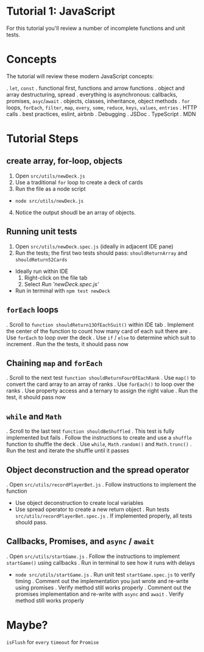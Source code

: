 # Tutorial 1: JavaScript

For this tutorial you'll review a number of incomplete functions and unit tests.

# Concepts

The tutorial will review these modern JavaScript concepts:

. `let`, `const`
. functional first, functions and arrow functions
. object and array destructuring, spread 
. everything is asynchronous: callbacks, promises, `asyc`/`await`
. objects, classes, inheritance, object methods
. `for` loops, `forEach`, `filter`, `map`, `every`, `some`, `reduce`, `keys`, `values`, `entries`
. HTTP calls
. best practices, eslint, airbnb
. Debugging
. JSDoc
. TypeScript
. MDN

# Tutorial Steps

## create array, for-loop, objects

1. Open `src/utils/newDeck.js`
2. Use a traditional `for` loop to create a deck of cards
3. Run the file as a node script
  * `node src/utils/newDeck.js`
4. Notice the output shoudl be an array of objects.

## Running unit tests

1. Open `src/utils/newDeck.spec.js` (ideally in adjacent IDE pane)
2. Run the tests; the first two tests should pass: `shouldReturnArray` and `shouldReturn52Cards`
  * Ideally run within IDE
    1. Right-click on the file tab
    2. Select *Run 'newDeck.spec.js'*
  * Run in terminal with `npm test newDeck`

## `forEach` loops   

. Scroll to `function shouldReturn13OfEachSuit()` within IDE tab
. Implement the center of the function to count how many card of each suit there are
. Use `forEach` to loop over the deck
. Use `if` / `else` to determine which suit to increment
. Run the the tests, it should pass now

## Chaining `map` and `forEach`

. Scroll to the next test `function shouldReturnFourOfEachRank`
. Use `map()` to convert the card array to an array of ranks
. Use `forEach()` to loop over the ranks
. Use property access and a ternary to assign the right value
. Run the test, it should pass now

## `while` and `Math`

. Scroll to the last test `function shouldBeShuffled`
. This test is fully implemented but fails
. Follow the instructions to create and use a `shuffle` function to shuffle the deck
. Use `while`, `Math.random()` and `Math.trunc()`
. Run the test and iterate the shuffle until it passes

## Object deconstruction and the spread operator

. Open `src/utils/recordPlayerBet.js`
. Follow instructions to implement the function
  * Use object deconstruction to create local variables
  * Use spread operator to create a new return object
. Run tests `src/utils/recordPlayerBet.spec.js`
. If implemented properly, all tests should pass.

## Callbacks, Promises, and `async` / `await`

. Open `src/utils/startGame.js`
. Follow the instructions to implement `startGame()` using callbacks
. Run in terminal to see how it runs with delays
  * `node src/utils/startGame.js`
. Run unit test `startGame.spec.js` to verify timing
. Comment out the implementation you just wrote and re-write using promises
. Verify method still works properly
. Comment out the promises implementation and re-write with `async` and `await`
. Verify method still works properly



# Maybe?

`isFlush` for `every`
`timeout` for `Promise`

